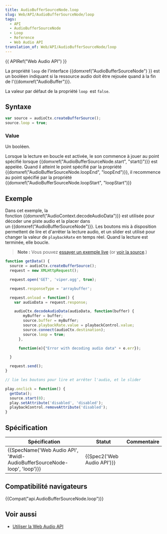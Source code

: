 ```yaml
---
title: AudioBufferSourceNode.loop
slug: Web/API/AudioBufferSourceNode/loop
tags:
  - API
  - AudioBufferSourceNode
  - Loop
  - Reference
  - Web Audio API
translation_of: Web/API/AudioBufferSourceNode/loop
---
```

{{ APIRef("Web Audio API") }}

La propriété `loop` de l'interface {{domxref("AudioBufferSourceNode") }} est un booléen indiquant si la ressource audio doit être rejouée quand à la fin de l'{{domxref("AudioBuffer")}}.

La valeur par défaut de la propriété `loop `est `false`.

## Syntaxe

```js
var source = audioCtx.createBufferSource();
source.loop = true;
```

### Value

Un booléen.

Lorsque la lecture en boucle est activée, le son commence à jouer au point spécifié lorsque {{domxref("AudioBufferSourceNode.start", "start()")}} est appelée. Quand il atteint le point spécifié par la propriété {{domxref("AudioBufferSourceNode.loopEnd", "loopEnd")}}, il recommence au point spécifié par la propriété {{domxref("AudioBufferSourceNode.loopStart", "loopStart")}}

## Exemple

Dans cet exemple, la fonction {{domxref("AudioContext.decodeAudioData")}} est utilisée pour décoder une piste audio et la placer dans un {{domxref("AudioBufferSourceNode")}}. Les boutons mis à disposition permettent de lire et d'arrêter la lecture audio, et un slider est utilisé pour changer la valeur de `playbackRate` en temps réel. Quand la lecture est terminée, elle boucle.

> **Note :** Vous pouvez [essayer un exemple live](http://mdn.github.io/decode-audio-data/) (or [voir la source](https://github.com/mdn/decode-audio-data).)

```js
function getData() {
  source = audioCtx.createBufferSource();
  request = new XMLHttpRequest();

  request.open('GET', 'viper.ogg', true);

  request.responseType = 'arraybuffer';

  request.onload = function() {
    var audioData = request.response;

    audioCtx.decodeAudioData(audioData, function(buffer) {
        myBuffer = buffer;
        source.buffer = myBuffer;
        source.playbackRate.value = playbackControl.value;
        source.connect(audioCtx.destination);
        source.loop = true;
      },

      function(e){"Error with decoding audio data" + e.err});

  }

  request.send();
}

// lie les boutons pour lire et arrêter l'audio, et le slider

play.onclick = function() {
  getData();
  source.start(0);
  play.setAttribute('disabled', 'disabled');
  playbackControl.removeAttribute('disabled');
}
```

## Spécification

| Spécification                                                                                    | Statut                               | Commentaire |
| ------------------------------------------------------------------------------------------------ | ------------------------------------ | ----------- |
| {{SpecName('Web Audio API', '#widl-AudioBufferSourceNode-loop', 'loop')}} | {{Spec2('Web Audio API')}} |             |

## Compatibilité navigateurs

{{Compat("api.AudioBufferSourceNode.loop")}}

## Voir aussi

- [Utiliser la Web Audio API](/fr/docs/Web/API/Web_Audio_API/Using_Web_Audio_API)
